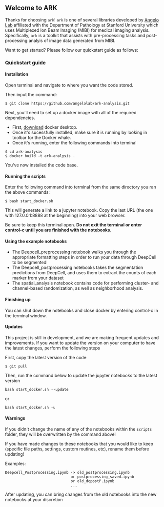 ## Welcome to ARK

Thanks for choosing `ark`! `ark` is one of several libraries developed by [Angelo Lab](https://www.angelolab.com) affiliated with the Department of Pathology at Stanford University which uses Multiplexed Ion Beam Imaging (MIBI) for medical imaging analysis. Specifically, `ark` is a toolkit that assists with pre-processing tasks and post-processing analyis of image data generated from MIBI. 
 
Want to get started? Please follow our quickstart guide as follows:

### Quickstart guide

#### Installation

Open terminal and navigate to where you want the code stored.

Then input the command:

```
$ git clone https://github.com/angelolab/ark-analysis.git
```

Next, you'll need to set up a docker image with all of the required dependencies.
 - First, [download](https://hub.docker.com/?overlay=onboarding) docker desktop. 
 - Once it's sucessfully installed, make sure it is running by looking in toolbar for the Docker whale.
 - Once it's running, enter the following commands into terminal 

```
$ cd ark-analysis
$ docker build -t ark-analysis .
``` 

You've now installed the code base. 

#### Running the scripts

Enter the following command into terminal from the same directory you ran the above commands:

```
$ bash start_docker.sh
``` 

This will generate a link to a jupyter notebook. Copy the last URL (the one with 127.0.0.1:8888 at the beginning) into your web browser.

Be sure to keep this terminal open.  **Do not exit the terminal or enter control-c until you are finished with the notebooks**.

#### Using the example notebooks
- The Deepcell_preprocessing notebook walks you through the appropriate formatting steps in order to run your data through DeepCell to be segmented
- The Deepcell_postprocessing notebooks takes the segmentation predictions from DeepCell, and uses them to extract the counts of each marker from your dataset
- The spatial_analysis notebook contains code for performing cluster- and channel-based randomization, as well as neighborhood analysis. 


#### Finishing up

You can shut down the notebooks and close docker by entering control-c in the terminal window.

#### Updates

This project is still in development, and we are making frequent updates and improvements. If you want to update the version on your computer to have the latest changes, perform the following steps

First, copy the latest version of the code

```
$ git pull
```

Then, run the command below to update the jupyter notebooks to the latest version
```
bash start_docker.sh --update
```
or
```
bash start_docker.sh -u
```

#### Warnings

If you didn't change the name of any of the notebooks within the `scripts` folder, they will be overwritten by the command above!

If you have made changes to these notebooks that you would like to keep (specific file paths, settings, custom routines, etc), rename them before updating!

Examples:
```
Deepcell_Postprocessing.ipynb -> old_postprocessing.ipynb
                              or postprocessing_saved.ipynb
                              or old_dcpostP.ipynb
                              ...
```

After updating, you can bring changes from the old notebooks into the new notebooks at your discretion
 
